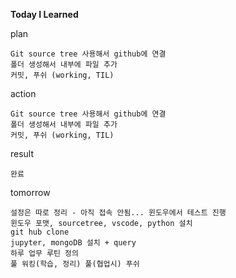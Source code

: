 
**Today I Learned**

plan

    Git source tree 사용해서 github에 연결 
    폴더 생성해서 내부에 파일 추가 
    커밋, 푸쉬 (working, TIL)

action

    Git source tree 사용해서 github에 연결 
    폴더 생성해서 내부에 파일 추가 
    커밋, 푸쉬 (working, TIL)

result

    완료

tomorrow

    설정은 따로 정리 - 아직 접속 안됨... 윈도우에서 테스트 진행
    윈도우 포맷, sourcetree, vscode, python 설치
    git hub clone
    jupyter, mongoDB 설치 + query
    하루 업무 루틴 정의
    풀 워킹(학습, 정리) 풀(협업시) 푸쉬


